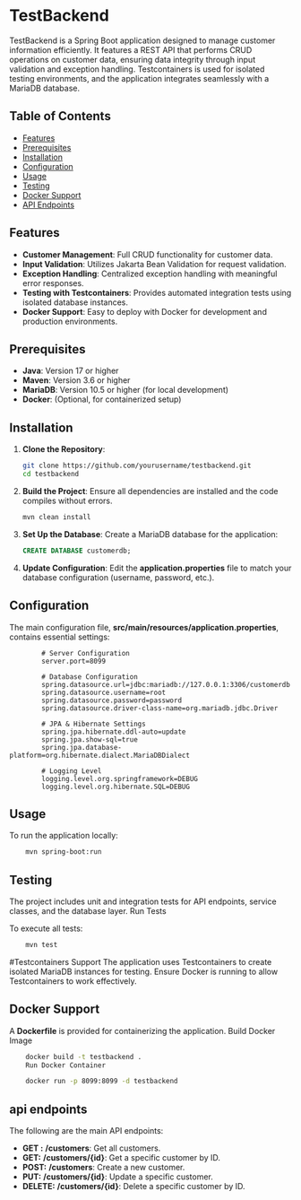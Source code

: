 TestBackend
===========

TestBackend is a Spring Boot application designed to manage customer information efficiently. It features a REST API that performs CRUD operations on customer data, ensuring data integrity through input validation and exception handling. Testcontainers is used for isolated testing environments, and the application integrates seamlessly with a MariaDB database.

Table of Contents
-----------------

- [Features](#features)
- [Prerequisites](#prerequisites)
- [Installation](#installation)
- [Configuration](#configuration)
- [Usage](#usage)
- [Testing](#testing)
- [Docker Support](#docker-support)
- [API Endpoints](#api-endpoints)

Features
--------

- **Customer Management**: Full CRUD functionality for customer data.
- **Input Validation**: Utilizes Jakarta Bean Validation for request validation.
- **Exception Handling**: Centralized exception handling with meaningful error responses.
- **Testing with Testcontainers**: Provides automated integration tests using isolated database instances.
- **Docker Support**: Easy to deploy with Docker for development and production environments.

Prerequisites
-------------

- **Java**: Version 17 or higher
- **Maven**: Version 3.6 or higher
- **MariaDB**: Version 10.5 or higher (for local development)
- **Docker**: (Optional, for containerized setup)

Installation
------------

1. **Clone the Repository**:

    ```bash
    git clone https://github.com/yourusername/testbackend.git
    cd testbackend
    ```

2. **Build the Project**: Ensure all dependencies are installed and the code compiles without errors.

    ```bash
    mvn clean install
    ```

3. **Set Up the Database**: Create a MariaDB database for the application:

    ```sql
    CREATE DATABASE customerdb;
    ```

4. **Update Configuration**: Edit the **application.properties** file to match your database configuration (username, password, etc.).

Configuration
-------------

The main configuration file, **src/main/resources/application.properties**, contains essential settings:

```properties
        # Server Configuration
        server.port=8099
        
        # Database Configuration
        spring.datasource.url=jdbc:mariadb://127.0.0.1:3306/customerdb
        spring.datasource.username=root
        spring.datasource.password=password
        spring.datasource.driver-class-name=org.mariadb.jdbc.Driver
        
        # JPA & Hibernate Settings
        spring.jpa.hibernate.ddl-auto=update
        spring.jpa.show-sql=true
        spring.jpa.database-platform=org.hibernate.dialect.MariaDBDialect
        
        # Logging Level
        logging.level.org.springframework=DEBUG
        logging.level.org.hibernate.SQL=DEBUG
```

## Usage
To run the application locally:
```bash
    mvn spring-boot:run
```
## Testing
The project includes unit and integration tests for API endpoints, service classes, and the database layer.
Run Tests

To execute all tests:

```bash
    mvn test
```
#Testcontainers Support
The application uses Testcontainers to create isolated MariaDB instances for testing. Ensure Docker is running to allow Testcontainers to work effectively.
## Docker Support
A **Dockerfile** is provided for containerizing the application.
Build Docker Image
    

```bash
    docker build -t testbackend .
    Run Docker Container
```
```bash
    docker run -p 8099:8099 -d testbackend
```
## api endpoints
The following are the main API endpoints:
- **GET :**  **/customers**: Get all customers.
- **GET:** **/customers/{id}**: Get a specific customer by ID.
- **POST:** **/customers**: Create a new customer.
- **PUT:** **/customers/{id}**: Update a specific customer.
- **DELETE:** **/customers/{id}**: Delete a specific customer by ID. 

